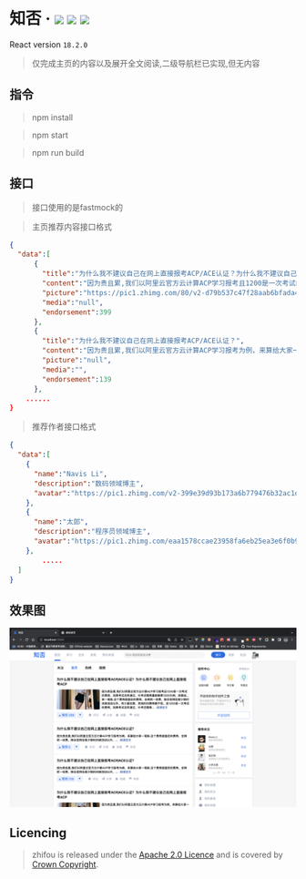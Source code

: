 # 知否 · ![](https://camo.githubusercontent.com/475b49b04214dfa67c1ec8a2837888ae63003feb7b71fd45be30ff360148ad87/68747470733a2f2f696d672e736869656c64732e696f2f6e706d2f762f72656163742e7376673f7374796c653d666c6174) ![](https://camo.githubusercontent.com/1698104e976c681143eb0841f9675c6f802bb7aa832afc0c7a4e719b1f3cf955/68747470733a2f2f696d672e736869656c64732e696f2f62616467652f6c6963656e73652d417061636865253230322e302d626c75652e737667) ![](https://camo.githubusercontent.com/beb57734b0d3f2576a5d6a59be19772d1dbd0e0a8385fba0fe6af4255eb8fe39/68747470733a2f2f696d672e736869656c64732e696f2f6e706d2f762f6379626572636865662e737667)

React version `18.2.0`

> 仅完成主页的内容以及展开全文阅读,二级导航栏已实现,但无内容

## 指令

> npm install

> npm start

> npm run build

## 接口

> 接口使用的是fastmock的

> 主页推荐内容接口格式

```json
{
  "data":[
      {
        "title":"为什么我不建议自己在网上直接报考ACP/ACE认证？为什么我不建议自己在网上直接报考ACP",
        "content":"因为贵且累,我们以阿里云官方云计算ACP学习报考且1200是一次考试的费用，如果考试没有通过，补考还需再重新缴费1200为例，来算给大家一笔账.这个费用是固定的费用，全网统一收费，除去官网在极少数时间做活动以外，有少量优惠，其他时间费用都不变。且1200是一次考试的费用，如果考试没有通过，补考还需再重新缴费1200",
        "picture":"https://pic1.zhimg.com/80/v2-d79b537c47f28aab6bfada49316c3162_1440w.jpg?source=1940ef5c",
        "media":"null",
        "endorsement":399
      },
      {
        "title":"为什么我不建议自己在网上直接报考ACP/ACE认证？",
        "content":"因为贵且累,我们以阿里云官方云计算ACP学习报考为例，来算给大家一笔账.这个费用是固定的费用，全网统一收费，除去官网在极少数时间做活动以外，有少量优惠，其他时间费用都不变。且1200是一次考试的费用，如果考试没有通过，补考还需再重新缴费1200",
        "picture":"null",
        "media":"",
        "endorsement":139
      },
    ......
}
```

> 推荐作者接口格式

```json
{
  "data":[
    {
      "name":"Navis Li",
      "description":"数码领域博主",
      "avatar":"https://pic1.zhimg.com/v2-399e39d93b173a6b779476b32ac1d082_l.jpg?source=5a24d060"
    },
    {
      "name":"太郎",
      "description":"程序员领域博主",
      "avatar":"https://pic1.zhimg.com/eaa1578ccae23958fa6eb25ea3e6f0b9_l.jpg?source=5a24d060"
    },
		.....
  ]
}
```

## 效果图

![](https://raw.githubusercontent.com/caro1xxx/zhihu/c24e426173e5662be4dbd125c6da85bb012e03e9/src/assets/img/%E6%95%88%E6%9E%9C%E5%9B%BE.png)

## Licencing

> zhifou is released under the [Apache 2.0 Licence](https://www.apache.org/licenses/LICENSE-2.0) and is covered by [Crown Copyright](https://www.nationalarchives.gov.uk/information-management/re-using-public-sector-information/uk-government-licensing-framework/crown-copyright/).
